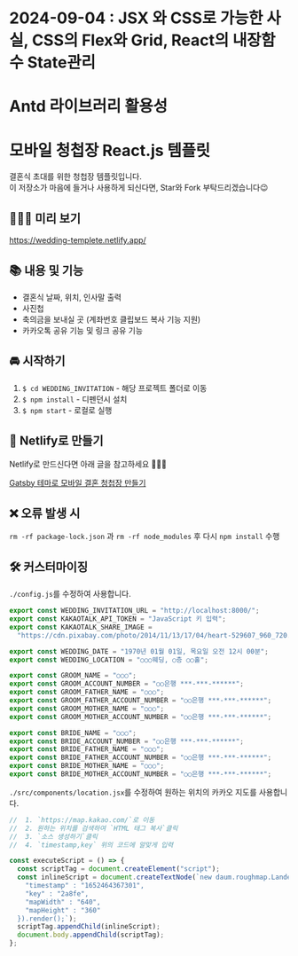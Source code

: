 # 2024-09-04 : JSX 와 CSS로 가능한 사실, CSS의 Flex와 Grid, React의 내장함수 State관리
# Antd 라이브러리 활용성

# 모바일 청첩장 React.js 템플릿

결혼식 초대를 위한 청첩장 템플릿입니다.  
이 저장소가 마음에 들거나 사용하게 되신다면, Star와 Fork 부탁드리겠습니다😉

## 👰🏻‍♀️ 미리 보기

https://wedding-templete.netlify.app/

## 📚 내용 및 기능

- 결혼식 날짜, 위치, 인사말 출력
- 사진첩
- 축의금을 보내실 곳 (계좌번호 클립보드 복사 기능 지원)
- 카카오톡 공유 기능 및 링크 공유 기능

## 🚘 시작하기

1. `$ cd WEDDING_INVITATION` - 해당 프로젝트 폴더로 이동
2. `$ npm install` - 디펜던시 설치
3. `$ npm start` - 로컬로 실행

## 🔧 Netlify로 만들기

Netlify로 만드신다면 아래 글을 참고하세요 🕵🏻‍♂️

[Gatsby 테마로 모바일 결혼 청첩장 만들기](https://joy.pe.kr/gatsby-wedding-deploy/)

## ❌ 오류 발생 시

`rm -rf package-lock.json` 과 `rm -rf node_modules` 후 다시 `npm install` 수행

## 🛠 커스터마이징

`./config.js`를 수정하여 사용합니다.

```javascript
export const WEDDING_INVITATION_URL = "http://localhost:8000/";
export const KAKAOTALK_API_TOKEN = "JavaScript 키 입력";
export const KAKAOTALK_SHARE_IMAGE =
  "https://cdn.pixabay.com/photo/2014/11/13/17/04/heart-529607_960_720.jpg";

export const WEDDING_DATE = "1970년 01월 01일, 목요일 오전 12시 00분";
export const WEDDING_LOCATION = "○○○웨딩, ○층 ○○홀";

export const GROOM_NAME = "○○○";
export const GROOM_ACCOUNT_NUMBER = "○○은행 ***-***-******";
export const GROOM_FATHER_NAME = "○○○";
export const GROOM_FATHER_ACCOUNT_NUMBER = "○○은행 ***-***-******";
export const GROOM_MOTHER_NAME = "○○○";
export const GROOM_MOTHER_ACCOUNT_NUMBER = "○○은행 ***-***-******";

export const BRIDE_NAME = "○○○";
export const BRIDE_ACCOUNT_NUMBER = "○○은행 ***-***-******";
export const BRIDE_FATHER_NAME = "○○○";
export const BRIDE_FATHER_ACCOUNT_NUMBER = "○○은행 ***-***-******";
export const BRIDE_MOTHER_NAME = "○○○";
export const BRIDE_MOTHER_ACCOUNT_NUMBER = "○○은행 ***-***-******";
```

`./src/components/location.jsx`를 수정하여 원하는 위치의 카카오 지도를 사용합니다.

```javascript
//  1. `https://map.kakao.com/`로 이동
//  2. 원하는 위치를 검색하여 `HTML 태그 복사`클릭
//  3. `소스 생성하기`클릭
//  4. `timestamp,key` 위의 코드에 알맞게 입력

const executeScript = () => {
  const scriptTag = document.createElement("script");
  const inlineScript = document.createTextNode(`new daum.roughmap.Lander({
    "timestamp" : "1652464367301",
    "key" : "2a8fe",
    "mapWidth" : "640",
    "mapHeight" : "360"
  }).render();`);
  scriptTag.appendChild(inlineScript);
  document.body.appendChild(scriptTag);
};
```
